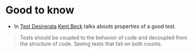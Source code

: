 # Good to know

* In [Test Desirerata](https://medium.com/@kentbeck_7670/test-desiderata-94150638a4b3) [Kent Beck](https://twitter.com/KentBeck) talks abouts properties of a good test.
> Tests should be coupled to the behavior of code and decoupled from the structure of code. Seeing tests that fail on both counts.

